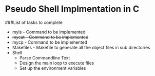 # Pseudo Shell Implmentation in C


###List of tasks to complete
* myls - Command to be implemented
* ~~mycat - Command to be implemented~~
* mycp - Command to be implemented
* Makefiles - Makefile to generate all the object files in sub directories
* Shell
    * Parse Commandline Text
    * Design the main loop to execute files
    * Set up the environment variables
